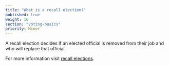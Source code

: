 ```yaml
---
title: "What is a recall election?"
published: true
weight: 16
section: "voting-basics"
priority: Minor
---
```

A recall election decides if an elected official is removed from their job and who will replace that official.  

For more information visit [recall elections](http://www.sos.ca.gov/elections/prior-elections/statewide-election-results/statewide-special-election-october-7-2003/frequently-asked-questions/#1).  

